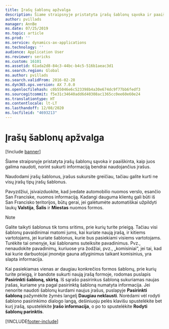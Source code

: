 ```yaml
---
title: Įrašų šablonų apžvalga
description: Šiame straipsnyje pristatyta įrašų šablonų sąvoka ir paaiškinta, kaip juos galima naudoti, norint sukurti informaciją bendrai naudojančius įrašus.
author: pvillads
manager: AnnBe
ms.date: 07/25/2019
ms.topic: article
ms.prod: ''
ms.service: dynamics-ax-applications
ms.technology: ''
audience: Application User
ms.reviewer: sericks
ms.custom: 16101
ms.assetid: 61ada2d8-84c3-44bc-b4c5-516b1aeac3d1
ms.search.region: Global
ms.author: pvillads
ms.search.validFrom: 2016-02-28
ms.dyn365.ops.version: AX 7.0.0
ms.openlocfilehash: c0b55046e6c523398b4a30e674dc9f77bb6fedf3
ms.sourcegitcommit: f5e31c34640add6d40308ac1365cc0ee60e60e24
ms.translationtype: HT
ms.contentlocale: lt-LT
ms.lasthandoff: 12/08/2020
ms.locfileid: "4693213"
---
```

# <a name="record-templates-overview"></a>Įrašų šablonų apžvalga

[!include [banner](../includes/banner.md)]

Šiame straipsnyje pristatyta įrašų šablonų sąvoka ir paaiškinta, kaip juos galima naudoti, norint sukurti informaciją bendrai naudojančius įrašus.

Naudodami įrašų šablonus, įrašus sukursite greičiau, tačiau galite kurti ne visų įrašų tipų įrašų šablonus.

Pavyzdžiui, įsivaizduokite, kad įvedate automobilio nuomos verslo, esančio San Franciske, nuomos informaciją. Kadangi dauguma klientų gali būti iš San Francisko teritorijos, būtų gerai, jei galėtumėte automatiškai užpildyti laukų **Valstija**, **Šalis** ir **Miestas** nuomos formos.

> [!NOTE]
> Galite taikyti šablonus tik toms sritims, prie kurių turite prieigą. Tačiau visi šablonų pavaidinimai matomi jums, kai kuriate naują įrašą, ir kitiems vartotojams, jei kuriate šablonus, kurie bus pasiekiami visiems vartotojams. Turėkite tai omenyje, kai šablonams suteiksite pavadinimus. Pvz., nenaudokite pavadinimų, kuriuose yra žodžiai, pvz., „komisiniai“, jei tai, kad kai kurie darbuotojai įmonėje gauna atlyginimus taikant komisinius, yra slapta informacija.

Kai pasiekiamas vienas ar daugiau konkrečios formos šablonų, prie kurių turite prieigą, ir bandote sukurti naują įrašą formoje, rodomas puslapis **Pasirinkti šabloną, skirtą**. Iš sąrašo pasirinkus šabloną sukuriamas naujas įrašas, kuriame yra pagal pasirinktą šabloną numatyta informacija. Jei nenorite naudoti šablonų kurdami naujus įrašus, puslapyje **Pasirinkti šabloną** pažymėkite žymės langelį **Daugiau neklausti**. Norėdami vėl rodyti šablono pasirinkimo dialogo langą, dešiniuoju pelės klavišu spustelėkite bet kurį įrašą, spustelėkite **Įrašo informacija**, o po to spustelėkite **Rodyti šablonų parinktis**.


[!INCLUDE[footer-include](../../../includes/footer-banner.md)]